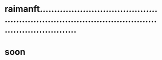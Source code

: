 # raimanft.......................................................................................................................
# soon
